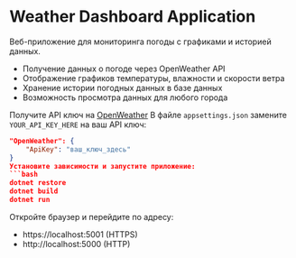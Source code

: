 # Weather Dashboard Application

Веб-приложение для мониторинга погоды с графиками и историей данных.
- Получение данных о погоде через OpenWeather API
- Отображение графиков температуры, влажности и скорости ветра
- Хранение истории погодных данных в базе данных
- Возможность просмотра данных для любого города

Получите API ключ на [OpenWeather](https://openweathermap.org/api)
В файле `appsettings.json` замените `YOUR_API_KEY_HERE` на ваш API ключ:
```json
"OpenWeather": {
    "ApiKey": "ваш_ключ_здесь"
}
Установите зависимости и запустите приложение:
```bash
dotnet restore
dotnet build
dotnet run
```
Откройте браузер и перейдите по адресу:
   - https://localhost:5001 (HTTPS)
   - http://localhost:5000 (HTTP)